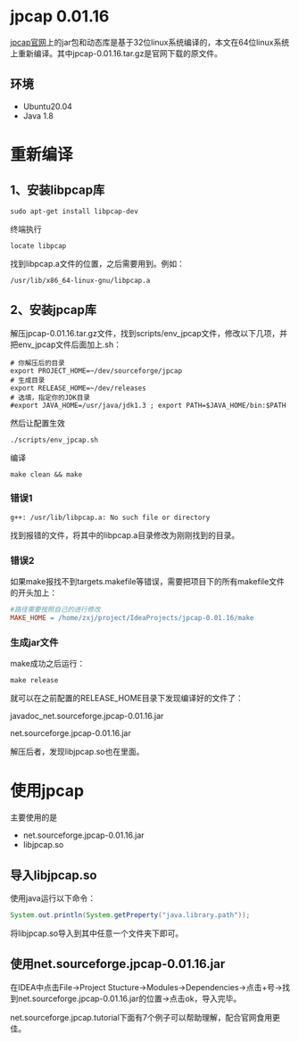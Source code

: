 # jpcap 0.01.16
[jpcap官网](http://jpcap.sourceforge.net/)上的jar包和动态库是基于32位linux系统编译的，本文在64位linux系统上重新编译。其中jpcap-0.01.16.tar.gz是官网下载的原文件。

## 环境

- Ubuntu20.04
- Java 1.8

# 重新编译

## 1、安装libpcap库

```shell
sudo apt-get install libpcap-dev
```

终端执行

```shell
locate libpcap
```

找到libpcap.a文件的位置，之后需要用到。例如：

```shell
/usr/lib/x86_64-linux-gnu/libpcap.a
```

## 2、安装jpcap库

解压jpcap-0.01.16.tar.gz文件，找到scripts/env_jpcap文件，修改以下几项，并把env_jpcap文件后面加上.sh：

```shell
# 你解压后的目录
export PROJECT_HOME=~/dev/sourceforge/jpcap
# 生成目录
export RELEASE_HOME=~/dev/releases
# 选填，指定你的JDK目录
#export JAVA_HOME=/usr/java/jdk1.3 ; export PATH=$JAVA_HOME/bin:$PATH
```

然后让配置生效

```
./scripts/env_jpcap.sh
```

编译

```shell
make clean && make
```

### 错误1

```shell
g++: /usr/lib/libpcap.a: No such file or directory
```

找到报错的文件，将其中的libpcap.a目录修改为刚刚找到的目录。

### 错误2

如果make报找不到targets.makefile等错误，需要把项目下的所有makefile文件的开头加上：

```makefile
#路径需要按照自己的进行修改
MAKE_HOME = /home/zxj/project/IdeaProjects/jpcap-0.01.16/make
```

### 生成jar文件

make成功之后运行：

```shell
make release
```

就可以在之前配置的RELEASE_HOME目录下发现编译好的文件了：

javadoc_net.sourceforge.jpcap-0.01.16.jar

net.sourceforge.jpcap-0.01.16.jar

解压后者，发现libjpcap.so也在里面。

# 使用jpcap

主要使用的是

- net.sourceforge.jpcap-0.01.16.jar
- libjpcap.so

## 导入libjpcap.so

使用java运行以下命令：

```Java
System.out.println(System.getProperty("java.library.path"));
```

将libjpcap.so导入到其中任意一个文件夹下即可。

## 使用net.sourceforge.jpcap-0.01.16.jar

在IDEA中点击File->Project Stucture->Modules->Dependencies->点击+号->找到net.sourceforge.jpcap-0.01.16.jar的位置->点击ok，导入完毕。

net.sourceforge.jpcap.tutorial下面有7个例子可以帮助理解，配合官网食用更佳。

